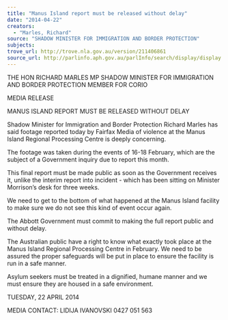 ```yaml
---
title: "Manus Island report must be released without delay"
date: "2014-04-22"
creators:
  - "Marles, Richard"
source: "SHADOW MINISTER FOR IMMIGRATION AND BORDER PROTECTION"
subjects:
trove_url: http://trove.nla.gov.au/version/211406861
source_url: http://parlinfo.aph.gov.au/parlInfo/search/display/display.w3p;query=Id%3A%22media/pressrel/3124754%22
---
```


 

 THE HON RICHARD MARLES MP  SHADOW MINISTER FOR IMMIGRATION AND BORDER  PROTECTION  MEMBER FOR CORIO 

 

 MEDIA RELEASE   

 MANUS ISLAND REPORT MUST BE RELEASED WITHOUT DELAY    

 Shadow Minister for Immigration and Border Protection Richard Marles has said  footage reported today by Fairfax Media of violence at the Manus Island Regional  Processing Centre is deeply concerning.    

 The footage was taken during the events of 16-18 February, which are the subject  of a Government inquiry due to report this month.    

 This final report must be made public as soon as the Government receives it, unlike  the interim report into incident - which has been sitting on Minister Morrison’s desk  for three weeks.    

 We need to get to the bottom of what happened at the Manus Island facility to make  sure we do not see this kind of event occur again.     

 The Abbott Government must commit to making the full report public and without  delay.    

 The Australian public have a right to know what exactly took place at the Manus  Island Regional Processing Centre in February.  We need to be assured the proper  safeguards will be put in place to ensure the facility is run in a safe manner.    

 Asylum seekers must be treated in a dignified, humane manner and we must ensure  they are housed in a safe environment.    

 TUESDAY, 22 APRIL 2014    

 MEDIA CONTACT: LIDIJA IVANOVSKI 0427 051 563    

